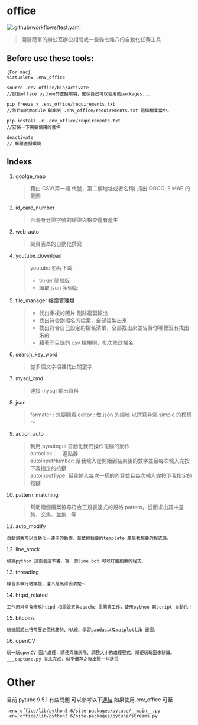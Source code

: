 # office

![.github/workflows/test.yaml](https://github.com/r567tw/office/workflows/.github/workflows/test.yaml/badge.svg)

> 開發簡單的辦公室辦公相關或一些雜七雜八的自動化任務工具

## Before use these tools:

```
{For mac}
virtualenv .env_office

source .env_office/bin/activate
//啟動office python的虛擬環境，確保自己可以使用的packages...

pip freeze > .env_office/requirements.txt
//將目前的module 輸出到 .env_office/requirements.txt 這個檔案當中。

pip install -r .env_office/requirements.txt
//安裝一下需要使用的套件

deactivate
// 離開虛擬環境
```

## Indexs

1. goolge_map

   > 藉由 CSV(第一欄 代號，第二欄地址或者名稱) 抓出 GOOGLE MAP 的截圖

2. id_card_number

   > 台灣身分證字號的驗證與檢查還有產生

3. web_auto

   > 網頁表單的自動化撰寫

4. youtube_download

   > youtube 影片下載
   >
   > - tinker 簡易版
   > - 讀取 json 多個版

5. file_manager 檔案管理類

   > - 找出重複的圖片 刪除複製輸出
   > - 找出符合副檔名的檔案，全部複製出來
   > - 找出符合自己設定的檔名清單，全部找出來並告訴你哪裡沒有找出來的
   > - 藉著同目錄的 csv 檔規則，批次修改檔名

6. search_key_word

   > 從多個文字檔裡找出關鍵字

7. mysql_cmd

   > 連接 mysql 輸出資料

8. json

   > formater : 想要觀看
   > editor : 做 json 的編輯
   > 以撰寫非常 simple 的模樣～

9. action_auto

   > 利用 pyautogui 自動化我們操作電腦的動作
   > <br/>autoclick：　連點器
   > <br/>autoinputNumber: 幫我輸入從開始到結束後的數字並且每次輸入完按下我指定的按鍵
   > <br/>autoinputType: 幫我輸入每次一樣的內容並且每次輸入完按下我指定的按鍵

10. pattern_matching

    > 幫助兩個檔案協尋符合正規表達式的規格 pattern。從而求出其中差集、交集、並集...等

11. auto_modify

```
自動幫我可以自動化一連串的動作，並依照我要的template 產生我想要的程式碼。
```

12. line_stock

```
根據python 技術者這本書，寫一個line bot 可以盯盤股票的程式。
```

13. threading

```
練習多執行緒議題，還不是搞得很清楚～
```

14. httpd_related

```
工作用常常會修改httpd 相關設定與apache 重開等工作，使用python 寫script 自動化！
```

15. bitcoins

```
玩玩關於比特幣歷史價格趨勢、MA線、學習pandas以及matplotlib 畫圖。
```

16. openCV

```
玩一玩openCV 圖片處理，順便弄個灰階、調整大小的處理程式，順便玩玩圖像辨識。___capture.py 並未完成，似乎儲存之後出現一些狀況
```

# Other

目前 pytube 9.5.1 有些問題
可以參考以下[連結](https://www.flag.com.tw/bk/t/ft700)
如果使用.env_office 可至

```
.env_office/lib/python3.6/site-packages/pytube/__main__.py
.env_office/lib/python3.6/site-packages/pytube/streams.py
```
